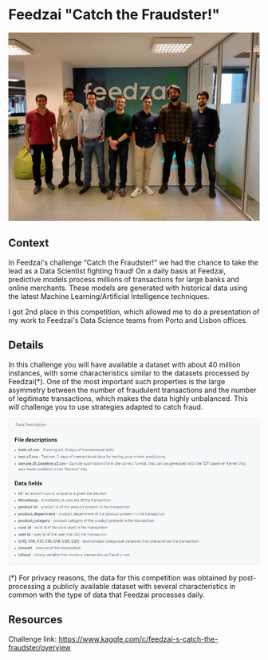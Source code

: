 # Feedzai "Catch the Fraudster!"

<p align="center">
  <img src="images/presentation.jpg" width=800>
</p>

## Context

In Feedzai's challenge “Catch the Fraudster!” we had the chance to take the lead as a Data Scientist fighting fraud! On a daily basis at Feedzai, predictive models process millions of transactions for large banks and online merchants. These models are generated with historical data using the latest Machine Learning/Artificial Intelligence techniques.

I got 2nd place in this competition, which allowed me to do a presentation of my work to Feedzai's Data Science teams from Porto and Lisbon offices.

## Details

In this challenge you will have available a dataset with about 40 million instances, with some characteristics similar to the datasets processed by Feedzai(*). One of the most important such properties is the large asymmetry between the number of fraudulent transactions and the number of legitimate transactions, which makes the data highly unbalanced. This will challenge you to use strategies adapted to catch fraud.

<p align="center">
  <img src="images/data_description.png">
</p>

(*) For privacy reasons, the data for this competition was obtained by post-processing a publicly available dataset with several characteristics in common with the type of data that Feedzai processes daily.

## Resources

Challenge link: https://www.kaggle.com/c/feedzai-s-catch-the-fraudster/overview
